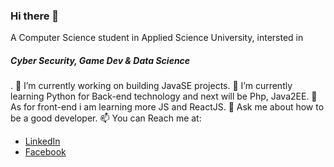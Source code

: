 ### Hi there 👋
A Computer Science student in Applied Science University, intersted in <h5>Cyber Security, Game Dev & Data Science</h5>.
🔭 I’m currently working on building JavaSE projects. 
🌱 I’m currently learning Python for Back-end technology and next will be Php, Java2EE.
🌱 As for front-end i am learning more JS and ReactJS.
💬 Ask me about how to be a good developer.
📫 You can Reach me at:
  - <a href="https://www.linkedin.com/in/omar-eses-b68b151a9/">LinkedIn</a>
  - <a href="https://www.facebook.com/omar.isis/">Facebook</a>
<!--
**Omar-Eses/Omar-Eses** is a ✨ _special_ ✨ repository because its `README.md` (this file) appears on your GitHub profile.
-->

